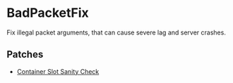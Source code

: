 # BadPacketFix

Fix illegal packet arguments, that can cause severe lag and server crashes.

## Patches

- [Container Slot Sanity Check](src/main/java/me/drex/badpacketfix/mixin/AbstractContainerMenuMixin.java)